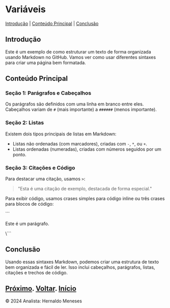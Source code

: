 # Variáveis

[Introdução](#introdução) | [Conteúdo Principal](#conteúdo-principal) | [Conclusão](#conclusão)

## Introdução

Este é um exemplo de como estruturar um texto de forma organizada usando Markdown no GitHub. Vamos ver como usar diferentes sintaxes para criar uma página bem formatada.

## Conteúdo Principal

### Seção 1: Parágrafos e Cabeçalhos

Os parágrafos são definidos com uma linha em branco entre eles. Cabeçalhos variam de `#` (mais importante) a `######` (menos importante).

### Seção 2: Listas

Existem dois tipos principais de listas em Markdown:

- Listas não ordenadas (com marcadores), criadas com `-`, `*`, ou `+`.
- Listas ordenadas (numeradas), criadas com números seguidos por um ponto.

### Seção 3: Citações e Código

Para destacar uma citação, usamos `>`:

> "Esta é uma citação de exemplo, destacada de forma especial."

Para exibir código, usamos crases simples para código inline ou três crases para blocos de código:

\```
<p>Este é um parágrafo.</p>
\```

## Conclusão

Usando essas sintaxes Markdown, podemos criar uma estrutura de texto bem organizada e fácil de ler. Isso inclui cabeçalhos, parágrafos, listas, citações e trechos de código.


[Próximo]().
[Voltar](https://github.com/HernaldoMeneses/C/blob/main/1-Cap%C3%ADtulo/1.1-Visao-Geral.md).
[Início](https://github.com/HernaldoMeneses/C/tree/main)
---

&copy; 2024 Analista: Hernaldo Meneses
